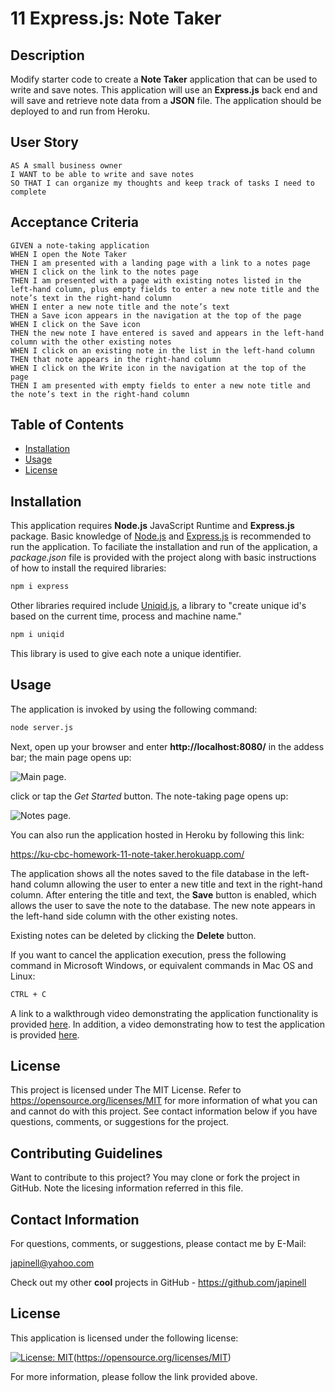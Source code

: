 # 11 Express.js: Note Taker

## Description

Modify starter code to create a **Note Taker** application that can be used to write and save notes. This application will use an **Express.js** back end and will save and retrieve note data from a **JSON** file. The application should be deployed to and run from Heroku.

## User Story

```
AS A small business owner
I WANT to be able to write and save notes
SO THAT I can organize my thoughts and keep track of tasks I need to complete
```

## Acceptance Criteria

```
GIVEN a note-taking application
WHEN I open the Note Taker
THEN I am presented with a landing page with a link to a notes page
WHEN I click on the link to the notes page
THEN I am presented with a page with existing notes listed in the left-hand column, plus empty fields to enter a new note title and the note’s text in the right-hand column
WHEN I enter a new note title and the note’s text
THEN a Save icon appears in the navigation at the top of the page
WHEN I click on the Save icon
THEN the new note I have entered is saved and appears in the left-hand column with the other existing notes
WHEN I click on an existing note in the list in the left-hand column
THEN that note appears in the right-hand column
WHEN I click on the Write icon in the navigation at the top of the page
THEN I am presented with empty fields to enter a new note title and the note’s text in the right-hand column
```

## Table of Contents

- [Installation](#installation)
- [Usage](#usage)
- [License](#license)

## Installation

This application requires **Node.js** JavaScript Runtime and **Express.js** package. Basic knowledge of [Node.js](https://nodejs.org/en/) and [Express.js](https://expressjs.com/) is recommended to run the application. To faciliate the installation and run of the application, a _package.json_ file is provided with the project along with basic instructions of how to install the required libraries:

```bash
npm i express
```

Other libraries required include [Uniqid.js](https://www.npmjs.com/package/uniqid), a library to "create unique id's based on the current time, process and machine name."

```bash
npm i uniqid
```

This library is used to give each note a unique identifier.

## Usage

The application is invoked by using the following command:

```bash
node server.js
```

Next, open up your browser and enter **http://localhost:8080/** in the addess bar; the main page opens up:

![Main page.](./public/assets/index.png)

click or tap the _Get Started_ button. The note-taking page opens up:

![Notes page.](./public/assets/notes1.png)

You can also run the application hosted in Heroku by following this link:

https://ku-cbc-homework-11-note-taker.herokuapp.com/

The application shows all the notes saved to the file database in the left-hand column allowing the user to enter a new title and text in the right-hand column. After entering the title and text, the **Save** button is enabled, which allows the user to save the note to the database. The new note appears in the left-hand side column with the other existing notes.

Existing notes can be deleted by clicking the **Delete** button.

If you want to cancel the application execution, press the following command in Microsoft Windows, or equivalent commands in Mac OS and Linux:

```bash
CTRL + C
```

A link to a walkthrough video demonstrating the application functionality is provided [here](https://drive.google.com/file/d/1C78ZRwOAJkPUPp96jouGpzFw-bIt1IXp/view). In addition, a video demonstrating how to test the application is provided [here](https://drive.google.com/file/d/130wfX9qfxNKQa8vcTvxbt3pc2eJsWXZa/view).

## License

This project is licensed under The MIT License. Refer to https://opensource.org/licenses/MIT for more information of what you can and cannot do with this project. See contact information below if you have questions, comments, or suggestions for the project.

## Contributing Guidelines

Want to contribute to this project? You may clone or fork the project in GitHub. Note the licesing information referred in this file.

## Contact Information

For questions, comments, or suggestions, please contact me by E-Mail:

japinell@yahoo.com

Check out my other **cool** projects in GitHub - https://github.com/japinell

## License

This application is licensed under the following license:

[![License: MIT](https://img.shields.io/badge/License-MIT-yellow.svg)](https://opensource.org/licenses/MIT)(https://opensource.org/licenses/MIT)

For more information, please follow the link provided above.
